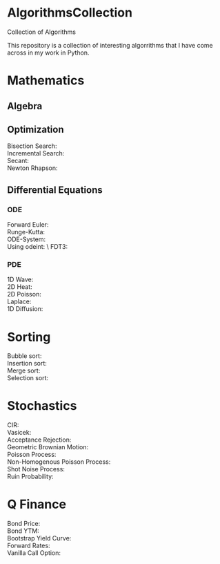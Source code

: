 # AlgorithmsCollection
Collection of Algorithms




This repository is a collection of interesting algorrithms that I have come across in my work in Python. 

# Mathematics

## Algebra

## Optimization
Bisection Search: \
Incremental Search: \
Secant: \
Newton Rhapson: 

## Differential Equations

### ODE
Forward Euler:  \
Runge-Kutta: \
ODE-System: \
Using odeint: \ 
FDT3: 

### PDE
1D Wave: \
2D Heat: \
2D Poisson: \
Laplace: \
1D Diffusion: 

# Sorting
Bubble sort: \
Insertion sort: \
Merge sort: \
Selection sort: 

# Stochastics
CIR:\
Vasicek: \
Acceptance Rejection: \
Geometric Brownian Motion: \
Poisson Process: \
Non-Homogenous Poisson Process: \
Shot Noise Process: \
Ruin Probability: 

# Q Finance
Bond Price: \
Bond YTM: \
Bootstrap Yield Curve: \
Forward Rates: \
Vanilla Call Option: 







